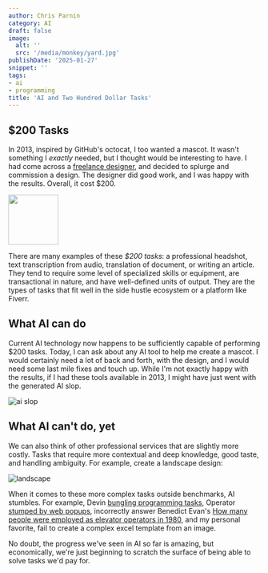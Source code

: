 ```yaml
---
author: Chris Parnin
category: AI
draft: false
image:
  alt: ''
  src: '/media/monkey/yard.jpg'
publishDate: '2025-01-27'
snippet: ''
tags:
- ai
- programming
title: 'AI and Two Hundred Dollar Tasks'
---
```


## $200 Tasks

In 2013, inspired by GitHub's octocat, I too wanted a mascot. It wasn't something I _exactly_ needed, but I thought would be interesting to have. I had come across a [freelance designer](https://catplusmouse.com), and decided to splurge and commission a design. The designer did good work, and I was happy with the results. Overall, it cost $200.

<img src="/media/monkey/Ninlabs_Monkey_Whole.png" width="100px"/>

There are many examples of these _$200 tasks_: a professional headshot, text transcription from audio, translation of document, or writing an article. They tend to require some level of specialized skills or equipment, are transactional in nature, and have well-defined units of output. They are the types of tasks that fit well in the side hustle ecosystem or a platform like Fiverr.

## What AI can do

Current AI technology now happens to be sufficiently capable of performing $200 tasks. 
Today, I can ask about any AI tool to help me create a mascot. I would certainly need a lot of back and forth, with the design, and I would need some last mile fixes and touch up. While I'm not exactly happy with the results, if I had these tools available in 2013, I might have just went with the generated AI slop.

![ai slop](/media/monkey/AI_monkey.jpg)

## What AI can't do, yet

We can also think of other professional services that are slightly more costly. Tasks that require more contextual and deep knowledge, good taste, and handling ambiguity. For example, create a landscape design:

![landscape](/media/monkey/yard.jpg)

When it comes to these more complex tasks outside benchmarks, AI stumbles. For example, Devin [bungling programming tasks](https://futurism.com/first-ai-software-engineer-devin-bungling-tasks), Operator [stumped by web popups](https://www.reddit.com/r/ChatGPTPro/comments/1i8jln3/i_am_among_the_first_people_to_gain_access_to/), incorrectly answer Benedict Evan's [How many people were employed as elevator operators in 1980](https://www.ben-evans.com/benedictevans/2025/1/the-problem-with-better-models), and my personal favorite, fail to create a complex excel template from an image.

No doubt, the progress we've seen in AI so far is amazing, but economically, we're just beginning to scratch the surface of being able to solve tasks we'd pay for.